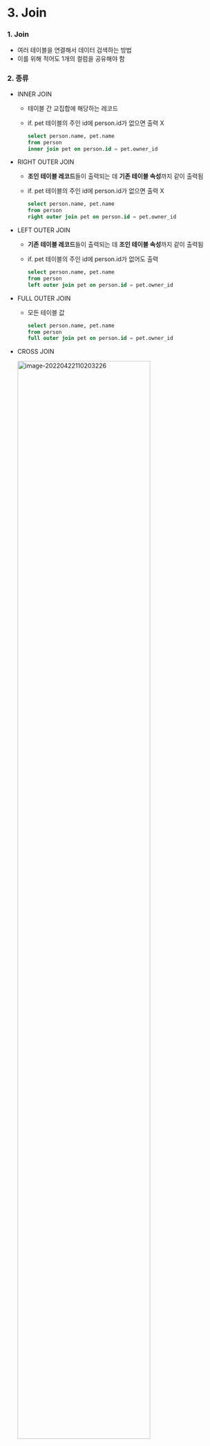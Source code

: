 # 3. Join



### 1. Join

* 여러 테이블을 연결해서 데이터 검색하는 방법
* 이를 위해 적어도 1개의 컬럼을 공유해야 함



### 2. 종류

* INNER JOIN

  * 테이블 간 교집합에 해당하는 레코드

  * if. pet 테이블의 주인 id에 person.id가 없으면 출력 X

    ```sql
    select person.name, pet.name
    from person
    inner join pet on person.id = pet.owner_id
    ```

* RIGHT OUTER JOIN

  * **조인 테이블 레코드**들이 출력되는 데 **기존 테이블 속성**까지 같이 출력됨 

  * if. pet 테이블의 주인 id에 person.id가 없으면 출력 X 

    ```sql
    select person.name, pet.name
    from person
    right outer join pet on person.id = pet.owner_id
    ```
  
* LEFT OUTER JOIN

  * **기존 테이블 레코드**들이 출력되는 데 **조인 테이블 속성**까지 같이 출력됨 

  * if. pet 테이블의 주인 id에 person.id가 없어도 출력

    ```sql
    select person.name, pet.name
    from person
    left outer join pet on person.id = pet.owner_id
    ```
  
* FULL OUTER JOIN

  * 모든 테이블 값

    ```sql
    select person.name, pet.name
    from person
    full outer join pet on person.id = pet.owner_id
    ```

* CROSS JOIN

  ​	<img src="https://user-images.githubusercontent.com/70613905/164581824-c9b06cc2-df8f-4ecc-899e-8d98f8865210.JPG" alt="image-20220422110203226" style="width:80%;" />

  * 모든 경우의 수를 전부 탐색

  * 기준 테이블의 한 ROW와 조인 테이블의 전체 ROW와 Join

    ```sql
    select person.name, pet.name
    from person
    cross join pet
    
    select person.name, pet.name
    from person, pet
    ```

* SELFT JOIN

  * 자기 자신과 조인

    ```sql
    select a.name, b.name
    from person a, person b
    ```